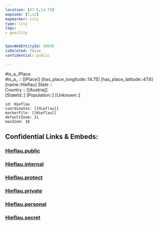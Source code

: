 ```yaml
---
location: [47.6,14.75] 
mapzoom: [7,12] 
mapmarker: city 
type: City
tags:
- geo/City


SpocWebEntityId: 30936
isDeleted: false
confidential: public

---
```

#is_a_/Place  
#is_a_ :: [[Place]] 
[has_place_longitude::14.75] 
[has_place_latitude::47.6] 
[name::Hieflau] 
State ::  
Country :: [[Austria]]  
[StateId::] 
[Population::] 
[Unknown::] 


```leaflet
id: Hieflau
coordinates: [[Hieflau]] 
markerFile: [[Hieflau]] 
defaultZoom: 11 
maxZoom: 18
```


## Confidential Links & Embeds: 

### [Hieflau.public](/_public/\Earth\Continent\Europe\Europe~Central\Austria\Austrias_States\Steiermark\CityHieflau.public.md) 

### [Hieflau.internal](/_internal/\Earth\Continent\Europe\Europe~Central\Austria\Austrias_States\Steiermark\CityHieflau.internal.md) 

### [Hieflau.protect](/_protect/\Earth\Continent\Europe\Europe~Central\Austria\Austrias_States\Steiermark\CityHieflau.protect.md) 

### [Hieflau.private](/_private/\Earth\Continent\Europe\Europe~Central\Austria\Austrias_States\Steiermark\CityHieflau.private.md) 

### [Hieflau.personal](/_personal/\Earth\Continent\Europe\Europe~Central\Austria\Austrias_States\Steiermark\CityHieflau.personal.md) 

### [Hieflau.secret](/_secret/\Earth\Continent\Europe\Europe~Central\Austria\Austrias_States\Steiermark\CityHieflau.secret.md)


